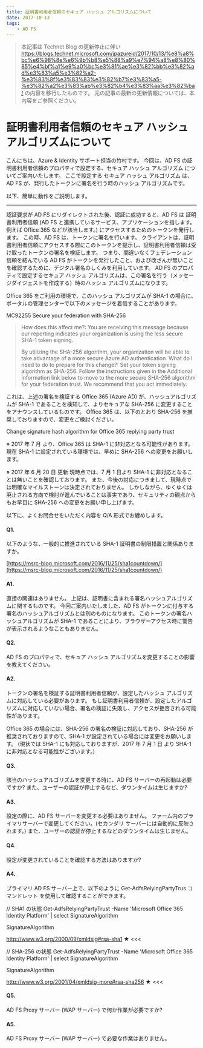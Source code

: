 ```yaml
---
title: 証明書利用者信頼のセキュア ハッシュ アルゴリズムについて
date: 2017-10-13
tags: 
    - AD FS
---
```


> 本記事は Technet Blog の更新停止に伴い https://blogs.technet.microsoft.com/jpazureid/2017/10/13/%e8%a8%bc%e6%98%8e%e6%9b%b8%e5%88%a9%e7%94%a8%e8%80%85%e4%bf%a1%e9%a0%bc%e3%81%ae%e3%82%bb%e3%82%ad%e3%83%a5%e3%82%a2-%e3%83%8f%e3%83%83%e3%82%b7%e3%83%a5-%e3%82%a2%e3%83%ab%e3%82%b4%e3%83%aa%e3%82%ba/ の内容を移行したものです。
> 元の記事の最新の更新情報については、本内容をご参照ください。

# 証明書利用者信頼のセキュア ハッシュ アルゴリズムについて

こんにちは、Azure & Identity サポート担当の竹村です。
今回は、AD FS の証明書利用者信頼のプロパティで設定する、セキュア ハッシュ アルゴリズム についてご案内いたします。
ここで設定する セキュア ハッシュ アルゴリズム は、AD FS が、発行したトークンに署名を行う時のハッシュ アルゴリズムです。

以下、簡単に動作をご説明します。

---

認証要求が AD FS にリダイレクトされた後、認証に成功すると、AD FS は 証明書利用者信頼 (AD FS と連携しているサービス、アプリケーションを指します。例えば Office 365 などが該当します。) にアクセスするためのトークンを発行します。
この時、AD FS は、トークンに署名を行います。
クライアントは、証明書利用者信頼にアクセスする際にこのトークンを提示し、証明書利用者信頼は受け取ったトークンの署名を検証します。
つまり、間違いなくフェデレーション信頼を結んでいる AD FS がトークンを発行したこと、および改ざんが無いことを確認するために、デジタル署名のしくみを利用しています。
AD FS のプロパティで設定するセキュア ハッシュ アルゴリズムは、この署名を行う（メッセージダイジェストを作成する）時のハッシュ アルゴリズムになります。

Office 365 をご利用の環境で、このハッシュ アルゴリズムが SHA-1 の場合に、ポータルの管理センターで以下のメッセージを着信することがあります。

MC92255 Secure your federation with SHA-256

> How does this affect me?:
> You are receiving this message because our reporting indicates your organization is using the less secure SHA-1 token signing.
>
> By utilizing the SHA-256 algorithm, your organization will be able to take advantage of a more secure Azure AD authentication.
> What do I need to do to prepare for this change?: Set your token signing algorithm as SHA-256. Follow the instructions given in the Additional Information link below to move to the more secure SHA-256 algorithm for your federation trust.
> We recommend that you act immediately.

これは、上述の署名を検証する Office 365 (Azure AD) が、ハッシュアルゴリズムが SHA-1 であることを検知して、よりセキュアな SHA-256 に変更することをアナウンスしているものです。
Office 365 は、以下のとおり SHA-256 を推奨しておりますので、変更をご検討ください。

Change signature hash algorithm for Office 365 replying party trust

※ 2017 年 7 月 より、Office 365 は SHA-1 に非対応となる可能性があります。
現在 SHA-1 に設定されている環境では、早めに SHA-256 への変更をお願いします。

※ 2017 年 6 月 20 日 更新
現時点では、7 月 1 日より SHA-1 に非対応となることは無いことを確認しております。
また、今後の対応につきまして、現時点では明確なマイルストーンは決定されておりません。
しかしながら、ゆくゆくは廃止される方向で検討が進んでいることは事実であり、セキュリティの観点からもお早目に SHA-256 への変更をお願い申し上げます。

以下に、よくお問合せをいただく内容を Q/A 形式でお纏めします。
<!-- textlint-disable -->
#### Q1.

以下のような、一般的に推進されている SHA-1 証明書の制限措置と関係ありますか。

[https://msrc-blog.microsoft.com/2016/11/25/sha1countdown/](https://msrc-blog.microsoft.com/2016/11/25/sha1countdown/)

#### A1.

直接の関連はありません。
上記は、証明書に含まれる署名ハッシュアルゴリズムに関するものです。
今回ご案内いたしました、AD FS がトークンに付与する署名のハッシュアルゴリズムとは別のものになります。
このトークンの署名ハッシュアルゴリズムが SHA-1 であることにより、ブラウザーアクセス時に警告が表示されるようなこともありません。

#### Q2.

AD FS のプロパティで、セキュア ハッシュ アルゴリズムを変更することの影響を教えてください。

#### A2.

トークンの署名を検証する証明書利用者信頼が、設定したハッシュ アルゴリズムに対応している必要があります。
もし証明書利用者信頼が、設定したアルゴリズムに対応していない場合、署名の検証に失敗し、アクセスが拒否される可能性があります。

Office 365 の場合には、SHA-256 の署名の検証に対応しており、SHA-256 が推奨されておりますので、SHA-1 が設定されている場合には変更をお願いします。
(現状では SHA-1 にも対応しておりますが、2017 年 7 月 1 日 より SHA-1 に非対応となる可能性がございます。)

#### Q3.

該当のハッシュアルゴリズムを変更する時に、AD FS サーバーの再起動は必要ですか?
また、ユーザーの認証が停止するなど、ダウンタイムは生じますか?

#### A3.

設定の際に、AD FS サーバーを変更する必要はありません。
ファーム内のプライマリサーバーで変更してください。(セカンダリ サーバーには自動的に反映されます。)
また、ユーザーの認証が停止するなどのダウンタイムは生じません。

#### Q4.

設定が変更されていることを確認する方法はありますか?

#### A4.

プライマリ AD FS サーバー上で、以下のように Get-AdfsRelyingPartyTrus コマンドレット を使用して確認することができます。

// SHA1 の状態
Get-AdfsRelyingPartyTrust -Name 'Microsoft Office 365 Identity Platform' | select SignatureAlgorithm

SignatureAlgorithm

http://www.w3.org/2000/09/xmldsig#rsa-sha1 ★ <<<

// SHA-256 の状態
Get-AdfsRelyingPartyTrust -Name 'Microsoft Office 365 Identity Platform' | select SignatureAlgorithm

SignatureAlgorithm

http://www.w3.org/2001/04/xmldsig-more#rsa-sha256 ★ <<<

#### Q5.

AD FS Proxy サーバー (WAP サーバー) で何か作業が必要ですか?

#### A5.

AD FS Proxy サーバー (WAP サーバー) で必要な作業はありません。
<!-- textlint-enable -->